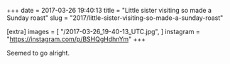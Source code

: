 +++
date = 2017-03-26 19:40:13
title = "Little sister visiting so made a Sunday roast"
slug = "2017/little-sister-visiting-so-made-a-sunday-roast"

[extra]
images = [
    "/2017-03-26_19-40-13_UTC.jpg",
]
instagram = "https://instagram.com/p/BSHQgHdhnYm"
+++

Seemed to go alright.
